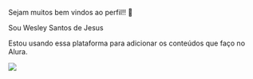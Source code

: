 Sejam muitos bem vindos ao perfil!! 🖤

Sou Wesley Santos de Jesus 

Estou usando essa plataforma para adicionar os conteúdos que faço no Alura.

![](https://tenor.com/pt-BR/view/naruto-gif-19427546)
